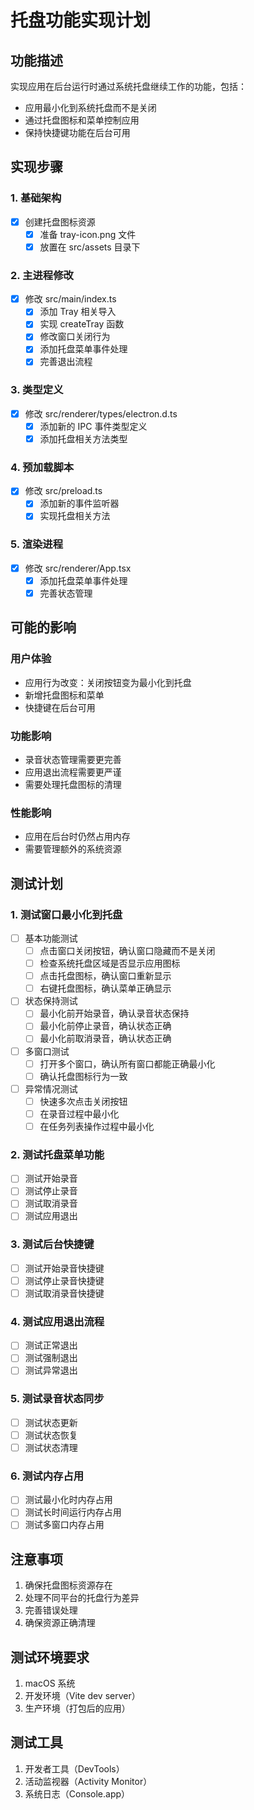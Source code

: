 # 托盘功能实现计划

## 功能描述
实现应用在后台运行时通过系统托盘继续工作的功能，包括：
- 应用最小化到系统托盘而不是关闭
- 通过托盘图标和菜单控制应用
- 保持快捷键功能在后台可用

## 实现步骤

### 1. 基础架构
- [x] 创建托盘图标资源
  - [x] 准备 tray-icon.png 文件
  - [x] 放置在 src/assets 目录下

### 2. 主进程修改
- [x] 修改 src/main/index.ts
  - [x] 添加 Tray 相关导入
  - [x] 实现 createTray 函数
  - [x] 修改窗口关闭行为
  - [x] 添加托盘菜单事件处理
  - [x] 完善退出流程

### 3. 类型定义
- [x] 修改 src/renderer/types/electron.d.ts
  - [x] 添加新的 IPC 事件类型定义
  - [x] 添加托盘相关方法类型

### 4. 预加载脚本
- [x] 修改 src/preload.ts
  - [x] 添加新的事件监听器
  - [x] 实现托盘相关方法

### 5. 渲染进程
- [x] 修改 src/renderer/App.tsx
  - [x] 添加托盘菜单事件处理
  - [x] 完善状态管理

## 可能的影响

### 用户体验
- 应用行为改变：关闭按钮变为最小化到托盘
- 新增托盘图标和菜单
- 快捷键在后台可用

### 功能影响
- 录音状态管理需要更完善
- 应用退出流程需要更严谨
- 需要处理托盘图标的清理

### 性能影响
- 应用在后台时仍然占用内存
- 需要管理额外的系统资源

## 测试计划

### 1. 测试窗口最小化到托盘
- [ ] 基本功能测试
  - [ ] 点击窗口关闭按钮，确认窗口隐藏而不是关闭
  - [ ] 检查系统托盘区域是否显示应用图标
  - [ ] 点击托盘图标，确认窗口重新显示
  - [ ] 右键托盘图标，确认菜单正确显示

- [ ] 状态保持测试
  - [ ] 最小化前开始录音，确认录音状态保持
  - [ ] 最小化前停止录音，确认状态正确
  - [ ] 最小化前取消录音，确认状态正确

- [ ] 多窗口测试
  - [ ] 打开多个窗口，确认所有窗口都能正确最小化
  - [ ] 确认托盘图标行为一致

- [ ] 异常情况测试
  - [ ] 快速多次点击关闭按钮
  - [ ] 在录音过程中最小化
  - [ ] 在任务列表操作过程中最小化

### 2. 测试托盘菜单功能
- [ ] 测试开始录音
- [ ] 测试停止录音
- [ ] 测试取消录音
- [ ] 测试应用退出

### 3. 测试后台快捷键
- [ ] 测试开始录音快捷键
- [ ] 测试停止录音快捷键
- [ ] 测试取消录音快捷键

### 4. 测试应用退出流程
- [ ] 测试正常退出
- [ ] 测试强制退出
- [ ] 测试异常退出

### 5. 测试录音状态同步
- [ ] 测试状态更新
- [ ] 测试状态恢复
- [ ] 测试状态清理

### 6. 测试内存占用
- [ ] 测试最小化时内存占用
- [ ] 测试长时间运行内存占用
- [ ] 测试多窗口内存占用

## 注意事项
1. 确保托盘图标资源存在
2. 处理不同平台的托盘行为差异
3. 完善错误处理
4. 确保资源正确清理

## 测试环境要求
1. macOS 系统
2. 开发环境（Vite dev server）
3. 生产环境（打包后的应用）

## 测试工具
1. 开发者工具（DevTools）
2. 活动监视器（Activity Monitor）
3. 系统日志（Console.app） 